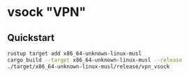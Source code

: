 # vsock "VPN"

## Quickstart

```bash
rustup target add x86_64-unknown-linux-musl
cargo build --target x86_64-unknown-linux-musl --release
./target/x86_64-unknown-linux-musl/release/vpn_vsock
```

